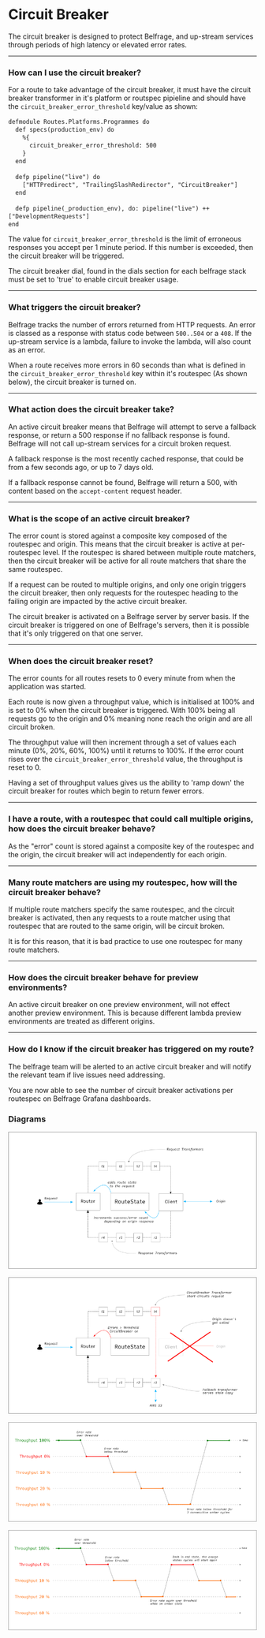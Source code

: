 # Circuit Breaker
The circuit breaker is designed to protect Belfrage, and up-stream services through periods of high latency or elevated error rates.

***

### How can I use the circuit breaker?
For a route to take advantage of the circuit breaker, it must have the circuit breaker transformer in it's platform or routspec pipieline and should have the `circuit_breaker_error_threshold` key/value as shown:

```
defmodule Routes.Platforms.Programmes do
  def specs(production_env) do
    %{
      circuit_breaker_error_threshold: 500
    }
  end

  defp pipeline("live") do
    ["HTTPredirect", "TrailingSlashRedirector", "CircuitBreaker"]
  end

  defp pipeline(_production_env), do: pipeline("live") ++ ["DevelopmentRequests"]
end

```
The value for `circuit_breaker_error_threshold` is the limit of erroneous responses you accept per 1 minute period. If this number is exceeded, then the circuit breaker will be triggered.

The circuit breaker dial, found in the dials section for each belfrage stack must be set to 'true' to enable circuit breaker usage.

***

### What triggers the circuit breaker?
Belfrage tracks the number of errors returned from HTTP requests. An error is classed as a response with status code between `500..504` or a `408`.
If the up-stream service is a lambda, failure to invoke the lambda, will also count as an error.

When a route receives more errors in 60 seconds than what is defined in the `circuit_breaker_error_threshold` key within it's routespec (As shown below), the circuit breaker is turned on.

***

### What action does the circuit breaker take?
An active circuit breaker means that Belfrage will attempt to serve a fallback response, or return a 500 response if no fallback response is found. Belfrage will not call up-stream services for a circuit broken request.

A fallback response is the most recently cached response, that could be from a few seconds ago, or up to 7 days old.

If a fallback response cannot be found, Belfrage will return a 500, with content based on the `accept-content` request header.

***

### What is the scope of an active circuit breaker?
The error count is stored against a composite key composed of the routespec and origin. This means that the circuit breaker is active at per-routespec level. If the routespec is shared between multiple route matchers, then the circuit breaker will be active for all route matchers that share the same routespec.

If a request can be routed to multiple origins, and only one origin triggers the circuit breaker, then only requests for the routespec heading to the failing origin are impacted by the active circuit breaker.

The circuit breaker is activated on a Belfrage server by server basis. If the circuit breaker is triggered on one of Belfrage's servers, then it is possible that it's only triggered on that one server.

***

### When does the circuit breaker reset?
The error counts for all routes resets to 0 every minute from when the application was started. 

Each route is now given a throughput value, which is initialised at 100% and is set to 0% when the circuit breaker is triggered. With 100% being all requests go to the origin and 0% meaning none reach the origin and are all circuit broken. 

The throughput value will then increment through a set of values each minute (0%, 20%, 60%, 100%) until it returns to 100%. If the error count rises over the `circuit_breaker_error_threshold` value, the throughput is reset to 0.

Having a set of throughput values gives us the ability to 'ramp down' the circuit breaker for routes which begin to return fewer errors. 

***

### I have a route, with a routespec that could call multiple origins, how does the circuit breaker behave?
As the "error" count is stored against a composite key of the routespec and the origin, the circuit breaker will act independently for each origin.

***

### Many route matchers are using my routespec, how will the circuit breaker behave?
If multiple route matchers specify the same routespec, and the circuit breaker is activated, then any requests to a route matcher using that routespec that are routed to the same origin, will be circuit broken.

It is for this reason, that it is bad practice to use one routespec for many route matchers.

***

### How does the circuit breaker behave for preview environments?
An active circuit breaker on one preview environment, will not effect another preview environment. This is because different lambda preview environments are treated as different origins.

***

### How do I know if the circuit breaker has triggered on my route?
The belfrage team will be alerted to an active circuit breaker and will notify the relevant team if live issues need addressing.

You are now able to see the number of circuit breaker activations per routespec on Belfrage Grafana dashboards.


### Diagrams
![non-circuit-broken-request](../img/non-circuit-broken-request.png "Non circuit broken request")

![circuit-broken-request](../img/circuit-broken-request.png "Circuit broken request")

![threshold-scenario1](../img/threshold-scenario1.png "Temporary origin fault flips circuit breaker")

![threshold-scenario2](../img/threshold-scenario2.png "A prolonged origin fault")


